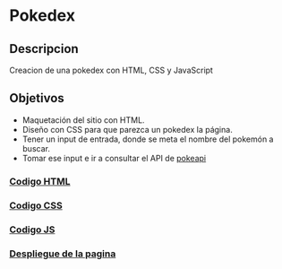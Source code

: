 # Pokedex

## Descripcion

Creacion de una pokedex con HTML, CSS y JavaScript

## Objetivos

- Maquetación del sitio con HTML.
- Diseño con CSS para que parezca un pokedex la página.
- Tener un input de entrada, donde se meta el nombre del pokemón a buscar.
- Tomar ese input e ir a consultar el API de [pokeapi](https://pokeapi.co/)

### [Codigo HTML](https://github.com/JorgeGonzalez08/Pokedex/blob/main/Practica-JS/pokedex.html)
### [Codigo CSS](https://github.com/JorgeGonzalez08/Pokedex/blob/main)
### [Codigo JS](https://github.com/JorgeGonzalez08/Pokedex/blob/main/Practica-JS/pokedex.js)

### [Despliegue de la pagina](https://jorgegonzalez08.github.io/Pokedex/Practica-JS/pokedex.html)

